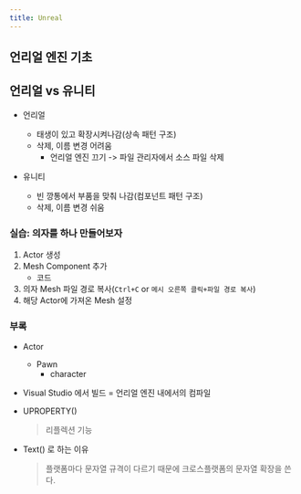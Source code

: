 ```yaml
---
title: Unreal
---
```


## 언리얼 엔진 기초

## 언리얼 vs 유니티

- 언리얼
  - 태생이 있고 확장시켜나감(상속 패턴 구조)
  - 삭제, 이름 변경 어려움
    - 언리얼 엔진 끄기 -> 파일 관리자에서 소스 파일 삭제
- 유니티

  - 빈 깡통에서 부품을 맞춰 나감(컴포넌트 패턴 구조)
  - 삭제, 이름 변경 쉬움

### 실습: 의자를 하나 만들어보자

1. Actor 생성
2. Mesh Component 추가
   - 코드
3. 의자 Mesh 파일 경로 복사(`Ctrl+C` or `메시 오른쪽 클릭+파일 경로 복사`)
4. 해당 Actor에 가져온 Mesh 설정

### 부록

- Actor

  - Pawn
    - character

- Visual Studio 에서 빌드 = 언리얼 엔진 내에서의 컴파일
- UPROPERTY()

  > 리플렉션 기능

- Text() 로 하는 이유
  > 플랫폼마다 문자열 규격이 다르기 때문에 크로스플랫폼의 문자열 확장을 쓴다.
